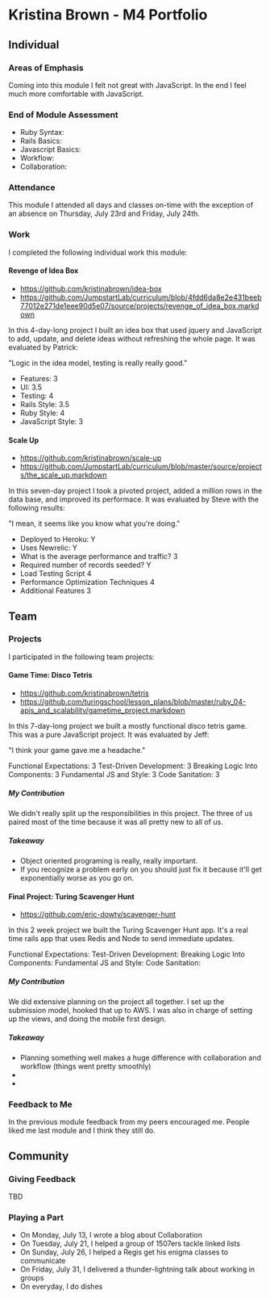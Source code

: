 # Kristina Brown - M4 Portfolio

## Individual

### Areas of Emphasis

Coming into this module I felt not great with JavaScript. In the end I feel 
much more comfortable with JavaScript.

### End of Module Assessment

* Ruby Syntax: 
* Rails Basics: 
* Javascript Basics: 
* Workflow: 
* Collaboration: 

### Attendance

This module I attended all days and classes on-time with the exception of an
absence on Thursday, July 23rd and Friday, July 24th.

### Work

I completed the following individual work this module:

#### Revenge of Idea Box

* https://github.com/kristinabrown/idea-box
* https://github.com/JumpstartLab/curriculum/blob/4fdd6da8e2e431beeb77012e271de1eee90d5e07/source/projects/revenge_of_idea_box.markdown

In this 4-day-long project I built an idea box that used jquery and JavaScript to 
add, update, and delete ideas without refreshing the whole page. It was evaluated by Patrick:

"Logic in the idea model, testing is really really good."

* Features: 3
* UI: 3.5
* Testing: 4
* Rails Style: 3.5
* Ruby Style: 4
* JavaScript Style: 3

#### Scale Up

* https://github.com/kristinabrown/scale-up
* https://github.com/JumpstartLab/curriculum/blob/master/source/projects/the_scale_up.markdown

In this seven-day project I took a pivoted project, added a million rows in the data base, and improved its performace. It was evaluated by Steve with the following results:

"I mean, it seems like you know what you're doing."

* Deployed to Heroku: Y
* Uses Newrelic: Y
* What is the average performance and traffic? 3
* Required number of records seeded? Y
* Load Testing Script 4
* Performance Optimization Techniques 4
* Additional Features 3


## Team

### Projects

I participated in the following team projects:

#### Game Time: Disco Tetris

* https://github.com/kristinabrown/tetris
*  https://github.com/turingschool/lesson_plans/blob/master/ruby_04-apis_and_scalability/gametime_project.markdown

In this 7-day-long project we built a mostly functional disco tetris game. This was a pure JavaScript project. It was evaluated by Jeff:

"I think your game gave me a headache."

Functional Expectations: 3
Test-Driven Development: 3
Breaking Logic Into Components: 3
Fundamental JS and Style: 3
Code Sanitation: 3

##### My Contribution
We didn't really split up the responsibilities in this project. The three of us paired most of the time because it was all pretty new to all of us.

##### Takeaway
* Object oriented programing is really, really important.
* If you recognize a problem early on you should just fix it because it'll get exponentially worse as you go on.

#### Final Project: Turing Scavenger Hunt

* https://github.com/eric-dowty/scavenger-hunt

In this 2 week project we built the Turing Scavenger Hunt app. It's a real time rails app that uses Redis and Node to send immediate updates.

Functional Expectations: 
Test-Driven Development: 
Breaking Logic Into Components: 
Fundamental JS and Style: 
Code Sanitation: 

##### My Contribution
We did extensive planning on the project all together. I set up the submission model, hooked that up to AWS. I was also in charge of setting up the views, and doing the mobile first design.

##### Takeaway
* Planning something well makes a huge difference with collaboration and workflow (things went pretty smoothly)
* 
* 

### Feedback to Me

In the previous module feedback from my peers encouraged me. People liked me last
module and I think they still do.

## Community

### Giving Feedback

TBD

### Playing a Part

* On Monday, July 13, I wrote a blog about Collaboration
* On Tuesday, July 21, I helped a group of 1507ers tackle linked lists
* On Sunday, July 26, I helped a Regis get his enigma classes to communicate
* On Friday, July 31, I delivered a thunder-lightning talk about working in groups
* On everyday, I do dishes